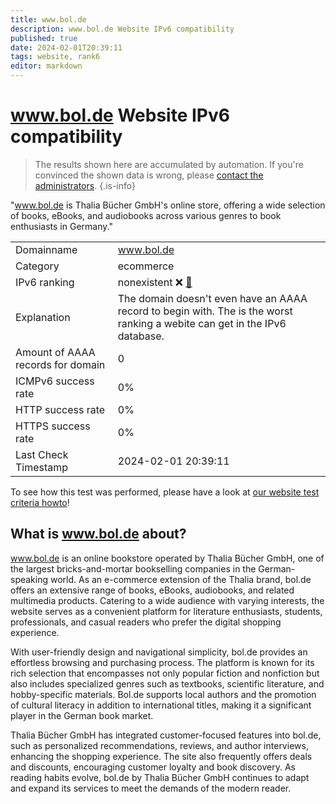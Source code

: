```yaml
---
title: www.bol.de
description: www.bol.de Website IPv6 compatibility
published: true
date: 2024-02-01T20:39:11
tags: website, rank6
editor: markdown
---
```


# www.bol.de Website IPv6 compatibility

> The results shown here are accumulated by automation. If you're convinced the shown data is wrong, please [contact the administrators](/howto/chat). 
{.is-info}

"www.bol.de is Thalia Bücher GmbH's online store, offering a wide selection of books, eBooks, and audiobooks across various genres to book enthusiasts in Germany."


|   |   |
| - | - |
| Domainname | www.bol.de
| Category | ecommerce |
| IPv6 ranking | nonexistent :x: [🔗](/howto/ranking) |
| Explanation | The domain doesn't even have an AAAA record to begin with. The is the worst ranking a webite can get in the IPv6 database. |
| Amount of AAAA records for domain | 0 |
| ICMPv6 success rate | 0%|
| HTTP success rate | 0% |
| HTTPS success rate | 0% |
| Last Check Timestamp | 2024-02-01 20:39:11 |

To see how this test was performed, please have a look at [our website test criteria howto](/howto/testcriteria/website)!


## What is www.bol.de about?
www.bol.de is an online bookstore operated by Thalia Bücher GmbH, one of the largest bricks-and-mortar bookselling companies in the German-speaking world. As an e-commerce extension of the Thalia brand, bol.de offers an extensive range of books, eBooks, audiobooks, and related multimedia products. Catering to a wide audience with varying interests, the website serves as a convenient platform for literature enthusiasts, students, professionals, and casual readers who prefer the digital shopping experience.

With user-friendly design and navigational simplicity, bol.de provides an effortless browsing and purchasing process. The platform is known for its rich selection that encompasses not only popular fiction and nonfiction but also includes specialized genres such as textbooks, scientific literature, and hobby-specific materials. Bol.de supports local authors and the promotion of cultural literacy in addition to international titles, making it a significant player in the German book market.

Thalia Bücher GmbH has integrated customer-focused features into bol.de, such as personalized recommendations, reviews, and author interviews, enhancing the shopping experience. The site also frequently offers deals and discounts, encouraging customer loyalty and book discovery. As reading habits evolve, bol.de by Thalia Bücher GmbH continues to adapt and expand its services to meet the demands of the modern reader.


